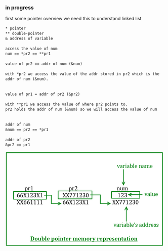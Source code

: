 ### in progress

first some pointer overview we need this to understand linked list

```
* pointer 
** double-pointer 
& address of variable

access the value of num
num == *pr2 == **pr1 

value of pr2 == addr of num (&num) 

with *pr2 we access the value of the addr stored in pr2 which is the addr of num (&num).


value of pr1 = addr of pr2 (&pr2)

with **pr1 we access the value of where pr2 points to.
pr2 holds the addr of num (&num) so we will access the value of num 


addr of num
&num == pr2 == *pr1 

addr of pr2
&pr2 == pr1

```
<img src="https://github.com/Bex32/Pwn-Notes/blob/main/src/pointer-to-pointer.png">
